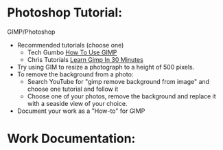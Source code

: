 # Photoshop Tutorial:

GIMP/Photoshop

- Recommended tutorials (choose one)
  - Tech Gumbo [How To Use GIMP](https://youtu.be/Q8C0LJPpr64)
  - Chris Tutorials [Learn Gimp In 30 Minutes](https://youtu.be/IeABb8cwdUg)
- Try using GIM to resize a photograph to a height of 500 pixels.
- To remove the background from a photo:
  - Search YouTube for &quot;gimp remove background from image&quot; and choose one tutorial and follow it
  - Choose one of your photos, remove the background and replace it with a seaside view of your choice.
- Document your work as a &quot;How-to&quot; for GIMP

# Work Documentation:
